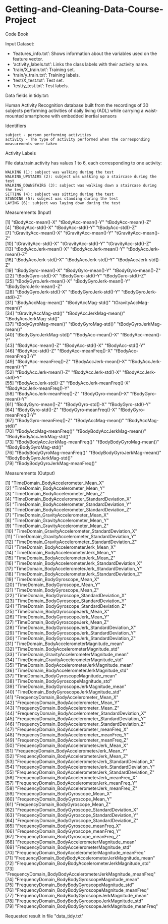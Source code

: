 # Getting-and-Cleaning-Data-Course-Project

Code Book

Input Dataset:

+ ‘features_info.txt’: Shows information about the variables used on the feature vector.
+ ‘activity_labels.txt’: Links the class labels with their activity name.
+ ‘train/X_train.txt’: Training set.
+ ‘train/y_train.txt’: Training labels.
+ ‘test/X_test.txt’: Test set.
+ ‘test/y_test.txt’: Test labels.

Data fields in tidy.txt:

Human Activity Recognition database built from the recordings of 30 subjects performing activities of 
daily living (ADL) while carrying a waist-mounted smartphone with embedded inertial sensors

Identifiers

    subject - person performing activities
    activity - The type of activity performed when the corresponding measurements were taken
    
Activity Labels

File data.train.activity has values 1 to 6, each corresponding to one activity:

    WALKING (1): subject was walking during the test
    WALKING_UPSTAIRS (2): subject was walking up a staircase during the test
    WALKING_DOWNSTAIRS (3): subject was walking down a staircase during the test
    SITTING (4): subject was sitting during the test
    STANDING (5): subject was standing during the test
    LAYING (6): subject was laying down during the test

Measurements (Input)

[1] "tBodyAcc-mean()-X"               "tBodyAcc-mean()-Y"               "tBodyAcc-mean()-Z"              
 [4] "tBodyAcc-std()-X"                "tBodyAcc-std()-Y"                "tBodyAcc-std()-Z"               
 [7] "tGravityAcc-mean()-X"            "tGravityAcc-mean()-Y"            "tGravityAcc-mean()-Z"           
[10] "tGravityAcc-std()-X"             "tGravityAcc-std()-Y"             "tGravityAcc-std()-Z"            
[13] "tBodyAccJerk-mean()-X"           "tBodyAccJerk-mean()-Y"           "tBodyAccJerk-mean()-Z"          
[16] "tBodyAccJerk-std()-X"            "tBodyAccJerk-std()-Y"            "tBodyAccJerk-std()-Z"           
[19] "tBodyGyro-mean()-X"              "tBodyGyro-mean()-Y"              "tBodyGyro-mean()-Z"             
[22] "tBodyGyro-std()-X"               "tBodyGyro-std()-Y"               "tBodyGyro-std()-Z"              
[25] "tBodyGyroJerk-mean()-X"          "tBodyGyroJerk-mean()-Y"          "tBodyGyroJerk-mean()-Z"         
[28] "tBodyGyroJerk-std()-X"           "tBodyGyroJerk-std()-Y"           "tBodyGyroJerk-std()-Z"          
[31] "tBodyAccMag-mean()"              "tBodyAccMag-std()"               "tGravityAccMag-mean()"          
[34] "tGravityAccMag-std()"            "tBodyAccJerkMag-mean()"          "tBodyAccJerkMag-std()"          
[37] "tBodyGyroMag-mean()"             "tBodyGyroMag-std()"              "tBodyGyroJerkMag-mean()"        
[40] "tBodyGyroJerkMag-std()"          "fBodyAcc-mean()-X"               "fBodyAcc-mean()-Y"              
[43] "fBodyAcc-mean()-Z"               "fBodyAcc-std()-X"                "fBodyAcc-std()-Y"               
[46] "fBodyAcc-std()-Z"                "fBodyAcc-meanFreq()-X"           "fBodyAcc-meanFreq()-Y"          
[49] "fBodyAcc-meanFreq()-Z"           "fBodyAccJerk-mean()-X"           "fBodyAccJerk-mean()-Y"          
[52] "fBodyAccJerk-mean()-Z"           "fBodyAccJerk-std()-X"            "fBodyAccJerk-std()-Y"           
[55] "fBodyAccJerk-std()-Z"            "fBodyAccJerk-meanFreq()-X"       "fBodyAccJerk-meanFreq()-Y"      
[58] "fBodyAccJerk-meanFreq()-Z"       "fBodyGyro-mean()-X"              "fBodyGyro-mean()-Y"             
[61] "fBodyGyro-mean()-Z"              "fBodyGyro-std()-X"               "fBodyGyro-std()-Y"              
[64] "fBodyGyro-std()-Z"               "fBodyGyro-meanFreq()-X"          "fBodyGyro-meanFreq()-Y"         
[67] "fBodyGyro-meanFreq()-Z"          "fBodyAccMag-mean()"              "fBodyAccMag-std()"              
[70] "fBodyAccMag-meanFreq()"          "fBodyBodyAccJerkMag-mean()"      "fBodyBodyAccJerkMag-std()"      
[73] "fBodyBodyAccJerkMag-meanFreq()"  "fBodyBodyGyroMag-mean()"         "fBodyBodyGyroMag-std()"         
[76] "fBodyBodyGyroMag-meanFreq()"     "fBodyBodyGyroJerkMag-mean()"     "fBodyBodyGyroJerkMag-std()"     
[79] "fBodyBodyGyroJerkMag-meanFreq()"

Measurements (Output)

 [1] "TimeDomain_BodyAccelerometer_Mean_X"                        
 [2] "TimeDomain_BodyAccelerometer_Mean_Y"                        
 [3] "TimeDomain_BodyAccelerometer_Mean_Z"                        
 [4] "TimeDomain_BodyAccelerometer_StandardDeviation_X"           
 [5] "TimeDomain_BodyAccelerometer_StandardDeviation_Y"           
 [6] "TimeDomain_BodyAccelerometer_StandardDeviation_Z"           
 [7] "TimeDomain_GravityAccelerometer_Mean_X"                     
 [8] "TimeDomain_GravityAccelerometer_Mean_Y"                     
 [9] "TimeDomain_GravityAccelerometer_Mean_Z"                     
[10] "TimeDomain_GravityAccelerometer_StandardDeviation_X"        
[11] "TimeDomain_GravityAccelerometer_StandardDeviation_Y"        
[12] "TimeDomain_GravityAccelerometer_StandardDeviation_Z"        
[13] "TimeDomain_BodyAccelerometerJerk_Mean_X"                    
[14] "TimeDomain_BodyAccelerometerJerk_Mean_Y"                    
[15] "TimeDomain_BodyAccelerometerJerk_Mean_Z"                    
[16] "TimeDomain_BodyAccelerometerJerk_StandardDeviation_X"       
[17] "TimeDomain_BodyAccelerometerJerk_StandardDeviation_Y"       
[18] "TimeDomain_BodyAccelerometerJerk_StandardDeviation_Z"       
[19] "TimeDomain_BodyGyroscope_Mean_X"                            
[20] "TimeDomain_BodyGyroscope_Mean_Y"                            
[21] "TimeDomain_BodyGyroscope_Mean_Z"                            
[22] "TimeDomain_BodyGyroscope_StandardDeviation_X"               
[23] "TimeDomain_BodyGyroscope_StandardDeviation_Y"               
[24] "TimeDomain_BodyGyroscope_StandardDeviation_Z"               
[25] "TimeDomain_BodyGyroscopeJerk_Mean_X"                        
[26] "TimeDomain_BodyGyroscopeJerk_Mean_Y"                        
[27] "TimeDomain_BodyGyroscopeJerk_Mean_Z"                        
[28] "TimeDomain_BodyGyroscopeJerk_StandardDeviation_X"           
[29] "TimeDomain_BodyGyroscopeJerk_StandardDeviation_Y"           
[30] "TimeDomain_BodyGyroscopeJerk_StandardDeviation_Z"           
[31] "TimeDomain_BodyAccelerometerMagnitude_mean"                 
[32] "TimeDomain_BodyAccelerometerMagnitude_std"                  
[33] "TimeDomain_GravityAccelerometerMagnitude_mean"              
[34] "TimeDomain_GravityAccelerometerMagnitude_std"               
[35] "TimeDomain_BodyAccelerometerJerkMagnitude_mean"             
[36] "TimeDomain_BodyAccelerometerJerkMagnitude_std"              
[37] "TimeDomain_BodyGyroscopeMagnitude_mean"                     
[38] "TimeDomain_BodyGyroscopeMagnitude_std"                      
[39] "TimeDomain_BodyGyroscopeJerkMagnitude_mean"                 
[40] "TimeDomain_BodyGyroscopeJerkMagnitude_std"                  
[41] "FrequencyDomain_BodyAccelerometer_Mean_X"                   
[42] "FrequencyDomain_BodyAccelerometer_Mean_Y"                   
[43] "FrequencyDomain_BodyAccelerometer_Mean_Z"                   
[44] "FrequencyDomain_BodyAccelerometer_StandardDeviation_X"      
[45] "FrequencyDomain_BodyAccelerometer_StandardDeviation_Y"      
[46] "FrequencyDomain_BodyAccelerometer_StandardDeviation_Z"      
[47] "FrequencyDomain_BodyAccelerometer_meanFreq_X"               
[48] "FrequencyDomain_BodyAccelerometer_meanFreq_Y"               
[49] "FrequencyDomain_BodyAccelerometer_meanFreq_Z"               
[50] "FrequencyDomain_BodyAccelerometerJerk_Mean_X"               
[51] "FrequencyDomain_BodyAccelerometerJerk_Mean_Y"               
[52] "FrequencyDomain_BodyAccelerometerJerk_Mean_Z"               
[53] "FrequencyDomain_BodyAccelerometerJerk_StandardDeviation_X"  
[54] "FrequencyDomain_BodyAccelerometerJerk_StandardDeviation_Y"  
[55] "FrequencyDomain_BodyAccelerometerJerk_StandardDeviation_Z"  
[56] "FrequencyDomain_BodyAccelerometerJerk_meanFreq_X"           
[57] "FrequencyDomain_BodyAccelerometerJerk_meanFreq_Y"           
[58] "FrequencyDomain_BodyAccelerometerJerk_meanFreq_Z"           
[59] "FrequencyDomain_BodyGyroscope_Mean_X"                       
[60] "FrequencyDomain_BodyGyroscope_Mean_Y"                       
[61] "FrequencyDomain_BodyGyroscope_Mean_Z"                       
[62] "FrequencyDomain_BodyGyroscope_StandardDeviation_X"          
[63] "FrequencyDomain_BodyGyroscope_StandardDeviation_Y"          
[64] "FrequencyDomain_BodyGyroscope_StandardDeviation_Z"          
[65] "FrequencyDomain_BodyGyroscope_meanFreq_X"                   
[66] "FrequencyDomain_BodyGyroscope_meanFreq_Y"                   
[67] "FrequencyDomain_BodyGyroscope_meanFreq_Z"                   
[68] "FrequencyDomain_BodyAccelerometerMagnitude_mean"            
[69] "FrequencyDomain_BodyAccelerometerMagnitude_std"             
[70] "FrequencyDomain_BodyAccelerometerMagnitude_meanFreq"        
[71] "FrequencyDomain_BodyBodyAccelerometerJerkMagnitude_mean"    
[72] "FrequencyDomain_BodyBodyAccelerometerJerkMagnitude_std"     
[73] "FrequencyDomain_BodyBodyAccelerometerJerkMagnitude_meanFreq"
[74] "FrequencyDomain_BodyBodyGyroscopeMagnitude_mean"            
[75] "FrequencyDomain_BodyBodyGyroscopeMagnitude_std"             
[76] "FrequencyDomain_BodyBodyGyroscopeMagnitude_meanFreq"        
[77] "FrequencyDomain_BodyBodyGyroscopeJerkMagnitude_mean"        
[78] "FrequencyDomain_BodyBodyGyroscopeJerkMagnitude_std"         
[79] "FrequencyDomain_BodyBodyGyroscopeJerkMagnitude_meanFreq" 

Requested result in file "data_tidy.txt"
